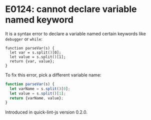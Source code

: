 # E0124: cannot declare variable named keyword

It is a syntax error to declare a variable named certain keywords like
`debugger` or `while`:

```javascript-ignoring-extra-errors
function parseVar(s) {
  let var = s.split()[0];
  let value = s.split()[1];
  return {var, value};
}
```

To fix this error, pick a different variable name:

```javascript
function parseVar(s) {
  let varName = s.split()[0];
  let value = s.split()[1];
  return {varName, value};
}
```

Introduced in quick-lint-js version 0.2.0.
